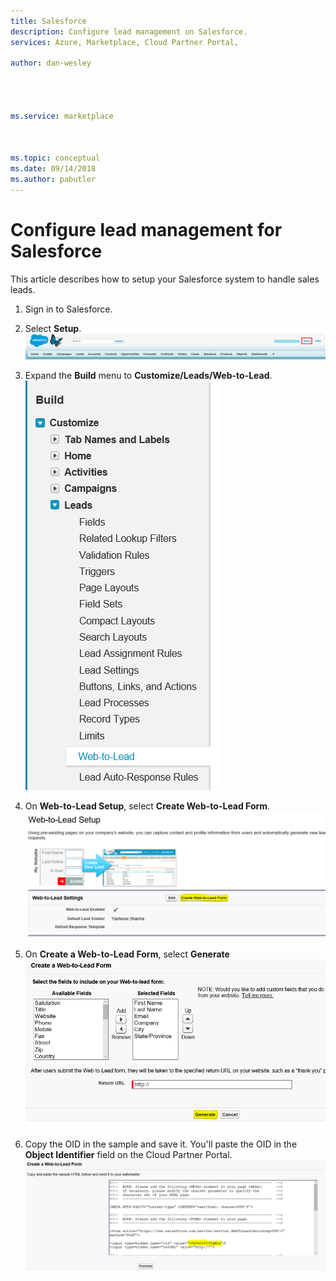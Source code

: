 ```yaml
---
title: Salesforce 
description: Configure lead management on Salesforce.
services: Azure, Marketplace, Cloud Partner Portal, 

author: dan-wesley




ms.service: marketplace



ms.topic: conceptual
ms.date: 09/14/2018
ms.author: pabutler
---
```



# Configure lead management for Salesforce

This article describes how to setup your Salesforce system to handle sales leads.

1. Sign in to Salesforce.
2. Select **Setup**.
    ![Salesforce setup](./media/cloud-partner-portal-lead-management-instructions-salesforce/salesforce1.png)

3. Expand the **Build** menu to **Customize/Leads/Web-to-Lead**.
    ![Salesforce Web-to-Lead](./media/cloud-partner-portal-lead-management-instructions-salesforce/salesforce2.png)

4. On **Web-to-Lead Setup**, select **Create Web-to-Lead Form**.
    ![Salesforce create form](./media/cloud-partner-portal-lead-management-instructions-salesforce/salesforce3.png)

5. On **Create a Web-to-Lead Form**, select **Generate**
    ![Salesforce generate](./media/cloud-partner-portal-lead-management-instructions-salesforce/salesforce4.png)

6. Copy the OID in the sample and save it. You'll paste the OID in the **Object Identifier** field on the Cloud Partner Portal.
![Salesforce get OID](./media/cloud-partner-portal-lead-management-instructions-salesforce/salesforce5.png)
